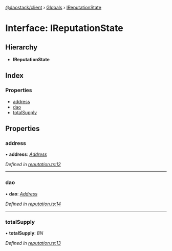 [@daostack/client](../README.md) › [Globals](../globals.md) › [IReputationState](ireputationstate.md)

# Interface: IReputationState

## Hierarchy

* **IReputationState**

## Index

### Properties

* [address](ireputationstate.md#address)
* [dao](ireputationstate.md#dao)
* [totalSupply](ireputationstate.md#totalsupply)

## Properties

###  address

• **address**: *[Address](../globals.md#address)*

*Defined in [reputation.ts:12](https://github.com/daostack/client/blob/e663b6a/src/reputation.ts#L12)*

___

###  dao

• **dao**: *[Address](../globals.md#address)*

*Defined in [reputation.ts:14](https://github.com/daostack/client/blob/e663b6a/src/reputation.ts#L14)*

___

###  totalSupply

• **totalSupply**: *BN*

*Defined in [reputation.ts:13](https://github.com/daostack/client/blob/e663b6a/src/reputation.ts#L13)*
